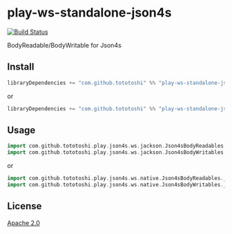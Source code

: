 # play-ws-standalone-json4s

[![Build Status](https://travis-ci.org/tototoshi/play-ws-standalone-json4s.png)](https://travis-ci.org/tototoshi/play-ws-standalone-json4s)


BodyReadable/BodyWritable for Json4s


## Install

```scala
libraryDependencies += "com.github.tototoshi" %% "play-ws-standalone-json4s-jackson" % "0.2.0"
```

or

```scala
libraryDependencies += "com.github.tototoshi" %% "play-ws-standalone-json4s-native" % "0.2.0"
```

## Usage


```scala
import com.github.tototoshi.play.json4s.ws.jackson.Json4sBodyReadables._
import com.github.tototoshi.play.json4s.ws.jackson.Json4sBodyWritables._
```

or

```scala
import com.github.tototoshi.play.json4s.ws.native.Json4sBodyReadables._
import com.github.tototoshi.play.json4s.ws.native.Json4sBodyWritables._
```

## License

[Apache 2.0](https://www.apache.org/licenses/LICENSE-2.0)
